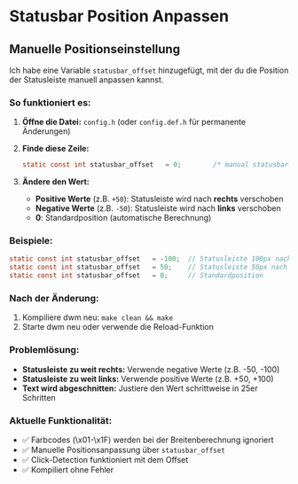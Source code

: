 # Statusbar Position Anpassen

## Manuelle Positionseinstellung

Ich habe eine Variable `statusbar_offset` hinzugefügt, mit der du die Position der Statusleiste manuell anpassen kannst.

### So funktioniert es:

1. **Öffne die Datei:** `config.h` (oder `config.def.h` für permanente Änderungen)

2. **Finde diese Zeile:**
   ```c
   static const int statusbar_offset   = 0;        /* manual statusbar horizontal offset adjustment */
   ```

3. **Ändere den Wert:**
   - **Positive Werte** (z.B. `+50`): Statusleiste wird nach **rechts** verschoben
   - **Negative Werte** (z.B. `-50`): Statusleiste wird nach **links** verschoben
   - **0**: Standardposition (automatische Berechnung)

### Beispiele:

```c
static const int statusbar_offset   = -100;  // Statusleiste 100px nach links
static const int statusbar_offset   = 50;    // Statusleiste 50px nach rechts  
static const int statusbar_offset   = 0;     // Standardposition
```

### Nach der Änderung:

1. Kompiliere dwm neu: `make clean && make`
2. Starte dwm neu oder verwende die Reload-Funktion

### Problemlösung:

- **Statusleiste zu weit rechts:** Verwende negative Werte (z.B. -50, -100)
- **Statusleiste zu weit links:** Verwende positive Werte (z.B. +50, +100)
- **Text wird abgeschnitten:** Justiere den Wert schrittweise in 25er Schritten

### Aktuelle Funktionalität:

- ✅ Farbcodes (\x01-\x1F) werden bei der Breitenberechnung ignoriert
- ✅ Manuelle Positionsanpassung über `statusbar_offset`
- ✅ Click-Detection funktioniert mit dem Offset
- ✅ Kompiliert ohne Fehler
